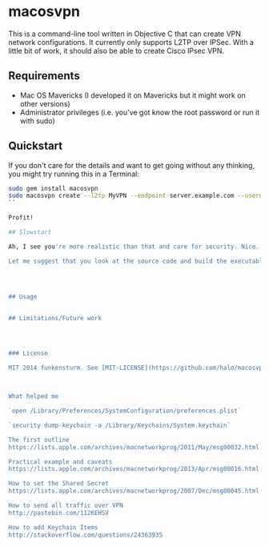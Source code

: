# macosvpn

This is a command-line tool written in Objective C that can create VPN network configurations. It currently only supports L2TP over IPSec. With a little bit of work, it should also be able to create Cisco IPsec VPN.

## Requirements

* Mac OS Mavericks (I developed it on Mavericks but it might work on other versions)
* Administrator privileges (i.e. you've got know the root password or run it with sudo)

## Quickstart

If you don't care for the details and want to get going without any thinking, you might try running this in a Terminal:

```bash
sudo gem install macosvpn
sudo macosvpn create --l2tp MyVPN --endpoint server.example.com --username Alice --password p4ssw0rd --shared-secret s3same
``

Profit!

## Slowstart

Ah, I see you're more realistic than that and care for security. Nice.

Let me suggest that you look at the source code and build the executable yourself using X-Code.




## Usage


## Limitations/Future work




### License

MIT 2014 funkensturm. See [MIT-LICENSE](https://github.com/halo/macosvpn/blob/master/LICENSE.md).



What helped me

`open /Library/Preferences/SystemConfiguration/preferences.plist`

`security dump-keychain -a /Library/Keychains/System.keychain`

The first outline
https://lists.apple.com/archives/macnetworkprog/2011/May/msg00032.html

Practical example and caveats
https://lists.apple.com/archives/macnetworkprog/2013/Apr/msg00016.html

How to set the Shared Secret
https://lists.apple.com/archives/macnetworkprog/2007/Dec/msg00045.html

How to send all traffic over VPN
http://pastebin.com/112KEHSV

How to add Keychain Items
http://stackoverflow.com/questions/24363935

